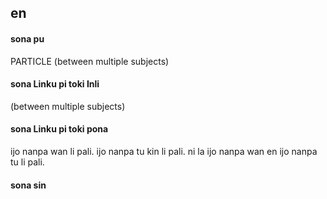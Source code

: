 ## en

#### sona pu

PARTICLE (between multiple subjects)

#### sona Linku pi toki Inli

(between multiple subjects)

#### sona Linku pi toki pona

ijo nanpa wan li pali. ijo nanpa tu kin li pali. ni la ijo nanpa wan en ijo nanpa tu li pali.

#### sona sin

